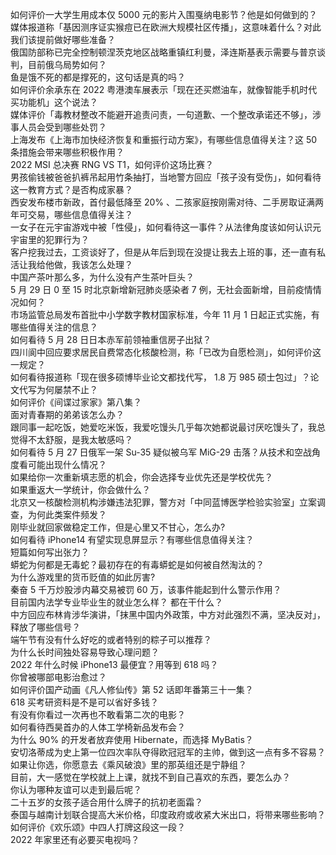 如何评价一大学生用成本仅 5000 元的影片入围戛纳电影节？他是如何做到的？  
媒体报道称「基因测序证实猴痘已在欧洲大规模社区传播」，这意味着什么？对此我们该提前做好哪些准备？  
俄国防部称已完全控制顿涅茨克地区战略重镇红利曼，泽连斯基表示需要与普京谈判，目前俄乌局势如何？  
鱼是饿不死的都是撑死的，这句话是真的吗？  
如何评价余承东在 2022 粤港澳车展表示「现在还买燃油车，就像智能手机时代买功能机」这个说法？  
媒体评价「毒教材整改不能避开追责问责，一句道歉、一个整改承诺还不够」，涉事人员会受到哪些处罚？  
上海发布《上海市加快经济恢复和重振行动方案》，有哪些信息值得关注？这 50 条措施会带来哪些积极作用？  
2022 MSI 总决赛 RNG VS T1，如何评价这场比赛？  
男孩偷钱被爸爸扒裤吊起用竹条抽打，当地警方回应「孩子没有受伤」，如何看待这一教育方式？是否构成家暴？  
西安发布楼市新政，首付最低降至 20% 、二孩家庭按刚需对待、二手房取证满两年可交易，哪些信息值得关注？  
一女子在元宇宙游戏中被「性侵」，如何看待这一事件？从法律角度该如何认识元宇宙里的犯罪行为？  
客户挖我过去，工资谈好了，但是从年后到现在没提让我去上班的事，还一直有私活让我给他做，我该怎么处理？  
中国产茶叶那么多，为什么没有产生茶叶巨头？  
5 月 29 日 0 至 15 时北京新增新冠肺炎感染者 7 例，无社会面新增，目前疫情情况如何？  
市场监管总局发布首批中小学数字教材国家标准，今年 11 月 1 日起正式实施，有哪些值得关注的信息？  
如何看待 5 月 28 日日本赤军前领袖重信房子出狱？  
四川阆中回应要求居民自费常态化核酸检测，称「已改为自愿检测」，如何评价这一规定？  
如何看待报道称「现在很多硕博毕业论文都找代写， 1.8 万 985 硕士包过」？论文代写为何屡禁不止？  
如何评价《间谍过家家》第八集？  
面对青春期的弟弟该怎么办？  
跟同事一起吃饭，她爱吃米饭，我爱吃馒头几乎每次她都说最讨厌吃馒头了，我总觉得不太舒服，是我太敏感吗？  
如何看待 5 月 27 日俄军一架 Su-35 疑似被乌军 MiG-29 击落？从技术和空战角度看可能出现什么情况？  
如果给你一次重新填志愿的机会，你会选择专业优先还是学校优先？  
如果重返大一学统计，你会做什么？  
北京又一核酸检测机构涉嫌违法犯罪，警方对「中同蓝博医学检验实验室」立案调查，为何此类案件频发？  
刚毕业就回家做稳定工作，但是心里又不甘心，怎么办?  
如何看待 iPhone14 有望实现息屏显示？有哪些信息值得关注？  
短篇如何写出张力？  
蟒蛇为何都是无毒蛇？最初存在的有毒蟒蛇是如何被自然淘汰的？  
为什么游戏里的货币贬值的如此厉害?  
秦奋 5 千万炒股涉内幕交易被罚 60 万，该事件能起到什么警示作用？  
目前国内法学专业毕业生的就业怎么样？  都在干什么？  
中方回应布林肯涉华演讲，「抹黑中国内外政策，中方对此强烈不满，坚决反对」，释放了哪些信号？  
端午节有没有什么好吃的或者特别的粽子可以推荐？  
为什么长时间独处容易导致心理问题？  
2022 年什么时候 iPhone13 最便宜？用等到 618 吗？  
你曾被哪部电影治愈过？  
如何评价国产动画《凡人修仙传》第 52 话即年番第三十一集？  
618 买考研资料是不是可以省好多钱？  
有没有你看过一次再也不敢看第二次的电影？  
如何看待西昊首办的人体工学椅新品发布会？  
为什么 90% 的开发者放弃使用 Hibernate，而选择 MyBatis？  
安切洛蒂成为史上第一位四次率队夺得欧冠冠军的主帅，做到这一点有多不容易？  
如果让你选，你愿意去《乘风破浪》里的那英组还是宁静组？  
目前，大一感觉在学校就上上课，就找不到自己喜欢的东西，要怎么办？  
你认为哪种友谊可以走到最后呢？  
二十五岁的女孩子适合用什么牌子的抗初老面霜？  
泰国与越南计划联合提高大米价格，印度政府或收紧大米出口，将带来哪些影响？  
如何评价《欢乐颂》中四人打牌这段这一段？  
2022 年家里还有必要买电视吗？  
